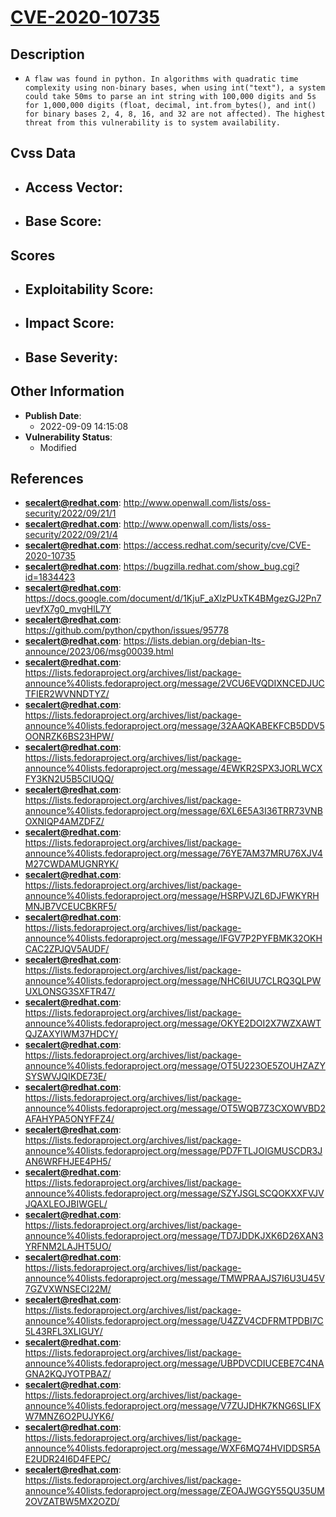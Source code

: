 
# [CVE-2020-10735](http://www.openwall.com/lists/oss-security/2022/09/21/1)

## Description

- `A flaw was found in python. In algorithms with quadratic time complexity using non-binary bases, when using int("text"), a system could take 50ms to parse an int string with 100,000 digits and 5s for 1,000,000 digits (float, decimal, int.from_bytes(), and int() for binary bases 2, 4, 8, 16, and 32 are not affected). The highest threat from this vulnerability is to system availability.`

## Cvss Data

- **Access Vector**:
  - 
- **Base Score**:
  - 

## Scores

- **Exploitability Score**:
  - 
- **Impact Score**:
  - 
- **Base Severity**:
  - 

## Other Information

- **Publish Date**:
  - 2022-09-09 14:15:08
- **Vulnerability Status**:
  - Modified

## References

- **secalert@redhat.com**: http://www.openwall.com/lists/oss-security/2022/09/21/1
- **secalert@redhat.com**: http://www.openwall.com/lists/oss-security/2022/09/21/4
- **secalert@redhat.com**: https://access.redhat.com/security/cve/CVE-2020-10735
- **secalert@redhat.com**: https://bugzilla.redhat.com/show_bug.cgi?id=1834423
- **secalert@redhat.com**: https://docs.google.com/document/d/1KjuF_aXlzPUxTK4BMgezGJ2Pn7uevfX7g0_mvgHlL7Y
- **secalert@redhat.com**: https://github.com/python/cpython/issues/95778
- **secalert@redhat.com**: https://lists.debian.org/debian-lts-announce/2023/06/msg00039.html
- **secalert@redhat.com**: https://lists.fedoraproject.org/archives/list/package-announce%40lists.fedoraproject.org/message/2VCU6EVQDIXNCEDJUCTFIER2WVNNDTYZ/
- **secalert@redhat.com**: https://lists.fedoraproject.org/archives/list/package-announce%40lists.fedoraproject.org/message/32AAQKABEKFCB5DDV5OONRZK6BS23HPW/
- **secalert@redhat.com**: https://lists.fedoraproject.org/archives/list/package-announce%40lists.fedoraproject.org/message/4EWKR2SPX3JORLWCXFY3KN2U5B5CIUQQ/
- **secalert@redhat.com**: https://lists.fedoraproject.org/archives/list/package-announce%40lists.fedoraproject.org/message/6XL6E5A3I36TRR73VNBOXNIQP4AMZDFZ/
- **secalert@redhat.com**: https://lists.fedoraproject.org/archives/list/package-announce%40lists.fedoraproject.org/message/76YE7AM37MRU76XJV4M27CWDAMUGNRYK/
- **secalert@redhat.com**: https://lists.fedoraproject.org/archives/list/package-announce%40lists.fedoraproject.org/message/HSRPVJZL6DJFWKYRHMNJB7VCEUCBKRF5/
- **secalert@redhat.com**: https://lists.fedoraproject.org/archives/list/package-announce%40lists.fedoraproject.org/message/IFGV7P2PYFBMK32OKHCAC2ZPJQV5AUDF/
- **secalert@redhat.com**: https://lists.fedoraproject.org/archives/list/package-announce%40lists.fedoraproject.org/message/NHC6IUU7CLRQ3QLPWUXLONSG3SXFTR47/
- **secalert@redhat.com**: https://lists.fedoraproject.org/archives/list/package-announce%40lists.fedoraproject.org/message/OKYE2DOI2X7WZXAWTQJZAXYIWM37HDCY/
- **secalert@redhat.com**: https://lists.fedoraproject.org/archives/list/package-announce%40lists.fedoraproject.org/message/OT5U223OE5ZOUHZAZYSYSWVJQIKDE73E/
- **secalert@redhat.com**: https://lists.fedoraproject.org/archives/list/package-announce%40lists.fedoraproject.org/message/OT5WQB7Z3CXOWVBD2AFAHYPA5ONYFFZ4/
- **secalert@redhat.com**: https://lists.fedoraproject.org/archives/list/package-announce%40lists.fedoraproject.org/message/PD7FTLJOIGMUSCDR3JAN6WRFHJEE4PH5/
- **secalert@redhat.com**: https://lists.fedoraproject.org/archives/list/package-announce%40lists.fedoraproject.org/message/SZYJSGLSCQOKXXFVJVJQAXLEOJBIWGEL/
- **secalert@redhat.com**: https://lists.fedoraproject.org/archives/list/package-announce%40lists.fedoraproject.org/message/TD7JDDKJXK6D26XAN3YRFNM2LAJHT5UO/
- **secalert@redhat.com**: https://lists.fedoraproject.org/archives/list/package-announce%40lists.fedoraproject.org/message/TMWPRAAJS7I6U3U45V7GZVXWNSECI22M/
- **secalert@redhat.com**: https://lists.fedoraproject.org/archives/list/package-announce%40lists.fedoraproject.org/message/U4ZZV4CDFRMTPDBI7C5L43RFL3XLIGUY/
- **secalert@redhat.com**: https://lists.fedoraproject.org/archives/list/package-announce%40lists.fedoraproject.org/message/UBPDVCDIUCEBE7C4NAGNA2KQJYOTPBAZ/
- **secalert@redhat.com**: https://lists.fedoraproject.org/archives/list/package-announce%40lists.fedoraproject.org/message/V7ZUJDHK7KNG6SLIFXW7MNZ6O2PUJYK6/
- **secalert@redhat.com**: https://lists.fedoraproject.org/archives/list/package-announce%40lists.fedoraproject.org/message/WXF6MQ74HVIDDSR5AE2UDR24I6D4FEPC/
- **secalert@redhat.com**: https://lists.fedoraproject.org/archives/list/package-announce%40lists.fedoraproject.org/message/ZEOAJWGGY55QU35UM2OVZATBW5MX2OZD/

